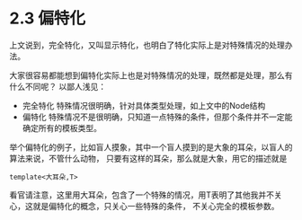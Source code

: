 # 2.3 偏特化

上文说到，完全特化，又叫显示特化，也明白了特化实际上是对特殊情况的处理办法。

大家很容易都能想到偏特化实际上也是对特殊情况的处理，既然都是处理，那么有什么不同呢？ 以鄙人浅见：

- 完全特化 特殊情况很明确，针对具体类型处理，如上文中的Node结构
- 偏特化 特殊情况不是很明确，只知道一点特殊的条件，但那个条件并不一定能确定所有的模板类型。


举个偏特化的例子，比如盲人摸象，其中一个盲人摸到的是大象的耳朵，以盲人的算法来说，不管什么动物，
只要有这样的耳朵，那么就是大象，用它的描述就是

    template<大耳朵,T>

看官请注意，这里用大耳朵，包含了一个特殊的情况，用T表明了其他我并不关心，这就是偏特化的概念，只关心一些特殊的条件，
不关心完全的模板参数。

